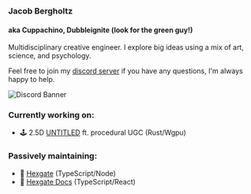 ### Jacob Bergholtz
#### aka Cuppachino, Dubbleignite (look for the green guy!)

Multidisciplinary creative engineer. I explore big ideas using a mix of art, science, and psychology.

Feel free to join my [discord server](https://discord.gg/HEd72YnzVq) if you have any questions, I'm always happy to help.

![Discord Banner](https://discordapp.com/api/guilds/1080840305441525766/widget.png)

### Currently working on:

- 🕹️ 2.5D [UNTITLED](https://github.com/cuppachino/engine) ft. procedural UGC (Rust/Wgpu)

### Passively maintaining:

- 📡 [Hexgate](https://github.com/cuppachino/hexgate) (TypeScript/Node)
- 📖 [Hexgate Docs](https://hexgate.app/) (TypeScript/React)
